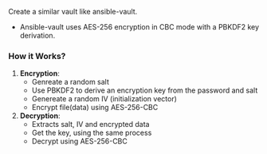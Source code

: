 Create a similar vault like ansible-vault.

- Ansible-vault uses AES-256 encryption in CBC mode with a PBKDF2 key derivation.

### How it Works?

1. **Encryption**:
   - Genreate a random salt
   - Use PBKDF2 to derive an encryption key from the password and salt
   - Genereate a random IV (initialization vector)
   - Encrypt file(data) using AES-256-CBC
2. **Decryption**:
   - Extracts salt, IV and encrypted data
   - Get the key, using the same process
   - Decrypt using AES-256-CBC
